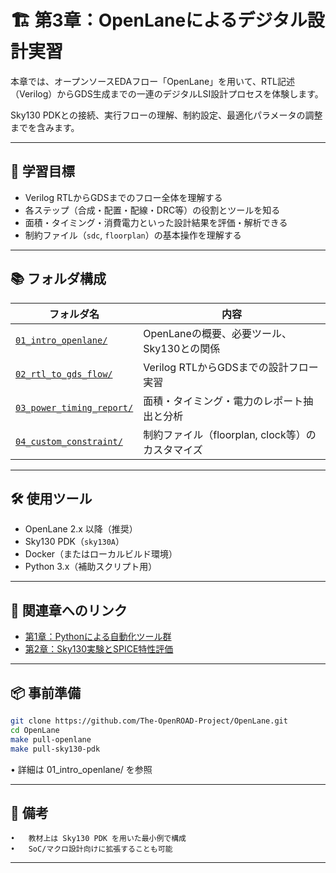 # 🏗️ 第3章：OpenLaneによるデジタル設計実習

本章では、オープンソースEDAフロー「OpenLane」を用いて、RTL記述（Verilog）からGDS生成までの一連のデジタルLSI設計プロセスを体験します。

Sky130 PDKとの接続、実行フローの理解、制約設定、最適化パラメータの調整までを含みます。

---

## 🎯 学習目標

- Verilog RTLからGDSまでのフロー全体を理解する
- 各ステップ（合成・配置・配線・DRC等）の役割とツールを知る
- 面積・タイミング・消費電力といった設計結果を評価・解析できる
- 制約ファイル（`sdc`, `floorplan`）の基本操作を理解する

---

## 📚 フォルダ構成

| フォルダ名 | 内容 |
|-----------|------|
| [`01_intro_openlane/`](01_intro_openlane/README.md) | OpenLaneの概要、必要ツール、Sky130との関係 |
| [`02_rtl_to_gds_flow/`](02_rtl_to_gds_flow/README.md) | Verilog RTLからGDSまでの設計フロー実習 |
| [`03_power_timing_report/`](03_power_timing_report/README.md) | 面積・タイミング・電力のレポート抽出と分析 |
| [`04_custom_constraint/`](04_custom_constraint/README.md) | 制約ファイル（floorplan, clock等）のカスタマイズ |

---

## 🛠️ 使用ツール

- OpenLane 2.x 以降（推奨）
- Sky130 PDK（`sky130A`）
- Docker（またはローカルビルド環境）
- Python 3.x（補助スクリプト用）

---

## 🔗 関連章へのリンク

- [第1章：Pythonによる自動化ツール群](../e_chapter1_python_automation_tools/README.md)
- [第2章：Sky130実験とSPICE特性評価](../e_chapter2_sky130_experiments/README.md)

---

## 📦 事前準備

```bash
git clone https://github.com/The-OpenROAD-Project/OpenLane.git
cd OpenLane
make pull-openlane
make pull-sky130-pdk
```

•	詳細は 01_intro_openlane/ を参照

---

## 📝 備考
	•	教材上は Sky130 PDK を用いた最小例で構成
	•	SoC/マクロ設計向けに拡張することも可能

---

